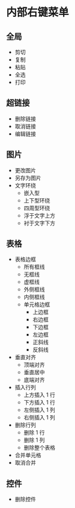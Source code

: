# 内部右键菜单

## 全局

- 剪切
- 复制
- 粘贴
- 全选
- 打印

## 超链接

- 删除链接
- 取消链接
- 编辑链接

## 图片

- 更改图片
- 另存为图片
- 文字环绕
  - 嵌入型
  - 上下型环绕
  - 四周型环绕
  - 浮于文字上方
  - 衬于文字下方

## 表格

- 表格边框
  - 所有框线
  - 无框线
  - 虚框线
  - 外侧框线
  - 内侧框线
  - 单元格边框
    - 上边框
    - 右边框
    - 下边框
    - 左边框
    - 正斜线
    - 反斜线
- 垂直对齐
  - 顶端对齐
  - 垂直居中
  - 底端对齐
- 插入行列
  - 上方插入 1 行
  - 下方插入 1 行
  - 左侧插入 1 列
  - 右侧插入 1 列
- 删除行列
  - 删除 1 行
  - 删除 1 列
  - 删除整个表格
- 合并单元格
- 取消合并

## 控件

- 删除控件
